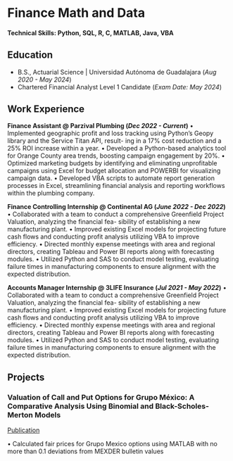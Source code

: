 # Finance Math and Data

#### Technical Skills: Python, SQL, R, C, MATLAB, Java, VBA

## Education 			        		
- B.S., Actuarial Science | Universidad Autónoma de Guadalajara (_Aug 2020 - May 2024_)
- Chartered Financial Analyst Level 1 Candidate	 (_Exam Date: May 2024_)	 

## Work Experience
**Finance Assistant @ Parzival Plumbing (_Dec 2022 - Current_)**
• Implemented geographic profit and loss tracking using Python’s Geopy library and the Service Titan API, result-
ing in a 17% cost reduction and a 25% ROI increase within a year.
• Developed a Python-based analytics tool for Orange County area trends, boosting campaign engagement by
20%.
• Optimized marketing budgets by identifying and eliminating unprofitable campaigns using Excel for budget
allocation and POWERBI for visualizing campaign data.
• Developed VBA scripts to automate report generation processes in Excel, streamlining financial analysis and
reporting workflows within the plumbing company.

**Finance Controlling Internship @ Continental AG (_June 2022 - Dec 2022_)**
• Collaborated with a team to conduct a comprehensive Greenfield Project Valuation, analyzing the financial fea-
sibility of establishing a new manufacturing plant.
• Improved existing Excel models for projecting future cash flows and conducting profit analysis utilizing VBA to
improve efficiency.
• Directed monthly expense meetings with area and regional directors, creating Tableau and Power BI reports
along with forecasting modules.
• Utilized Python and SAS to conduct model testing, evaluating failure times in manufacturing components to
ensure alignment with the expected distribution.

**Accounts Manager Internship @ 3LIFE Insurance (_Jul 2021 - May 2022_)**
• Collaborated with a team to conduct a comprehensive Greenfield Project Valuation, analyzing the financial fea-
sibility of establishing a new manufacturing plant.
• Improved existing Excel models for projecting future cash flows and conducting profit analysis utilizing VBA to
improve efficiency.
• Directed monthly expense meetings with area and regional directors, creating Tableau and Power BI reports
along with forecasting modules.
• Utilized Python and SAS to conduct model testing, evaluating failure times in manufacturing components to
ensure alignment with the expected distribution.

## Projects
### Valuation of Call and Put Options for Grupo México: A Comparative Analysis Using Binomial and Black-Scholes-Merton Models
[Publication]([https://www.mdpi.com/1424-8220/22/8/3048](https://figshare.com/articles/journal_contribution/Valuation_of_Call_and_Put_Options_for_Grupo_M_xico_A_Comparative_Analysis_Using_Binomial_and_Black-Scholes-Merton_Models/25201037))

• Calculated fair prices for Grupo Mexico options using MATLAB with no more than 0.1 deviations from MEXDER
bulletin values
